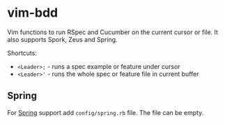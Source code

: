vim-bdd
=======

Vim functions to run RSpec and Cucumber on the current cursor or file. It also supports Spork, Zeus and Spring.

Shortcuts:

 - `<Leader>;` - runs a spec example or feature under cursor
 - `<Leader>'` - runs the whole spec or feature file in current buffer

Spring
------

For [Spring](https://github.com/jonleighton/spring) support add
`config/spring.rb` file. The file can be empty.
